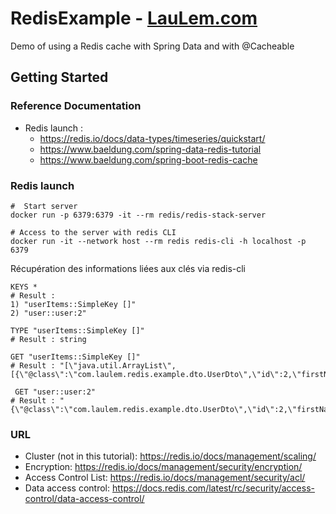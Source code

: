 # RedisExample - [LauLem.com](https://www.laulem.com)
Demo of using a Redis cache with Spring Data and with @Cacheable

## Getting Started

### Reference Documentation
* Redis launch :
  * https://redis.io/docs/data-types/timeseries/quickstart/
  * https://www.baeldung.com/spring-data-redis-tutorial
  * https://www.baeldung.com/spring-boot-redis-cache

### Redis launch
```
#  Start server
docker run -p 6379:6379 -it --rm redis/redis-stack-server

# Access to the server with redis CLI
docker run -it --network host --rm redis redis-cli -h localhost -p 6379
```

Récupération des informations liées aux clés via redis-cli
```
KEYS *
# Result :
1) "userItems::SimpleKey []"
2) "user::user:2"

TYPE "userItems::SimpleKey []"
# Result : string

GET "userItems::SimpleKey []"
# Result : "[\"java.util.ArrayList\",[{\"@class\":\"com.laulem.redis.example.dto.UserDto\",\"id\":2,\"firstName\":\"Alexandre\",\"lastName\":\"Lemaire\"}]]"

 GET "user::user:2"
# Result : "{\"@class\":\"com.laulem.redis.example.dto.UserDto\",\"id\":2,\"firstName\":\"Alexandre\",\"lastName\":\"Lemaire\"}"
```

### URL
* Cluster (not in this tutorial): https://redis.io/docs/management/scaling/
* Encryption: https://redis.io/docs/management/security/encryption/
* Access Control List: https://redis.io/docs/management/security/acl/
* Data access control: https://docs.redis.com/latest/rc/security/access-control/data-access-control/
